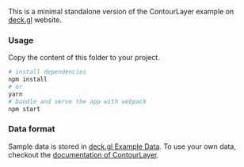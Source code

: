 This is a minimal standalone version of the ContourLayer example
on [deck.gl](http://deck.gl) website.

### Usage

Copy the content of this folder to your project. 

```bash
# install dependencies
npm install
# or
yarn
# bundle and serve the app with webpack
npm start
```

### Data format

Sample data is stored in [deck.gl Example Data](https://github.com/visgl/deck.gl-data/tree/master/examples/3d-heatmap). To use your own data, checkout
the [documentation of ContourLayer](../../../docs/layers/contour-layer.md).
